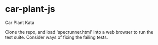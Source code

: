car-plant-js
============

Car Plant Kata

Clone the repo, and load 'specrunner.html' into a web browser to run the test suite. Consider ways of fixing the failing tests.
